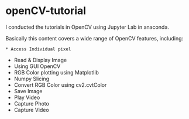 # openCV-tutorial
I conducted the tutorials in OpenCV using Jupyter Lab in anaconda.

Basically this content covers a wide range of OpenCV features, including:
	
	* Access Individual pixel
   * Read & Display Image
   * Using GUI OpenCV
   * RGB Color plotting using Matplotlib
   * Numpy Slicing
   * Convert RGB Color using cv2.cvtColor
   * Save Image
   * Play Video
   * Capture Photo
   * Capture Video
